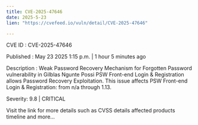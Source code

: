 ```yaml
---
title: CVE-2025-47646
date: 2025-5-23
lien: "https://cvefeed.io/vuln/detail/CVE-2025-47646"

---
```


CVE ID : CVE-2025-47646

Published :  May 23
2025
1:15 p.m. | 1 hour
5 minutes ago

Description : Weak Password Recovery Mechanism for Forgotten Password vulnerability in Gilblas Ngunte Possi PSW Front-end Login & Registration allows Password Recovery Exploitation. This issue affects PSW Front-end Login & Registration: from n/a through 1.13.

Severity: 9.8 | CRITICAL

Visit the link for more details
such as CVSS details
affected products
timeline
and more...
